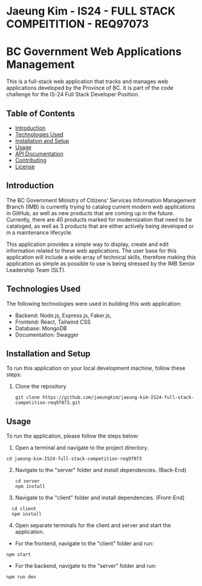 # Jaeung Kim - IS24 - FULL STACK COMPEITITION - REQ97073

# BC Government Web Applications Management

This is a full-stack web application that tracks and manages web applications developed by the Province of BC. It is part of the code challenge for the IS-24 Full Stack Developer Position.

## Table of Contents

- [Introduction](#introduction)
- [Technologies Used](#technologies-used)
- [Installation and Setup](#installation-and-setup)
- [Usage](#usage)
- [API Documentation](#api-documentation)
- [Contributing](#contributing)
- [License](#license)

## Introduction

The BC Government Ministry of Citizens' Services Information Management Branch (IMB) is currently trying to catalog current modern web applications in GitHub, as well as new products that are coming up in the future. Currently, there are 40 products marked for modernization that need to be cataloged, as well as 3 products that are either actively being developed or in a maintenance lifecycle.

This application provides a simple way to display, create and edit information related to these web applications. The user base for this application will include a wide array of technical skills, therefore making this application as simple as possible to use is being stressed by the IMB Senior Leadership Team (SLT).

## Technologies Used

The following technologies were used in building this web application:

- Backend: Node.js, Express.js, Faker.js,
- Frontend: React, Tailwind CSS
- Database: MongoDB
- Documentation: Swagger

## Installation and Setup

To run this application on your local development machine, follow these steps:

1. Clone the repository

   ```
   git clone https://github.com/jaeungkim/jaeung-kim-IS24-full-stack-competition-req97073.git
   ```

## Usage

To run the application, please follow the steps below:

1. Open a terminal and navigate to the project directory.

```
cd jaeung-kim-IS24-full-stack-competition-req97073
```

2. Navigate to the "server" folder and install dependencies. (Back-End)

   ```
   cd server
   npm install
   ```

3. Navigate to the "client" folder and install dependencies. (Front-End)

```
  cd client
  npm install
```

4. Open separate terminals for the client and server and start the application.

- For the frontend, navigate to the "client" folder and run:

```
npm start
```

- For the backend, navigate to the "server" folder and run:

```
npm run dev
```
